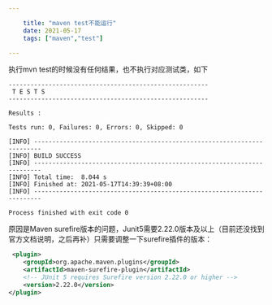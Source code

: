 ```yaml
---

    title: "maven test不能运行"
    date: 2021-05-17
    tags: ["maven","test"]

---
```


执行mvn test的时候没有任何结果，也不执行对应测试类，如下
```log
-------------------------------------------------------
 T E S T S
-------------------------------------------------------

Results :

Tests run: 0, Failures: 0, Errors: 0, Skipped: 0

[INFO] ------------------------------------------------------------------------
[INFO] BUILD SUCCESS
[INFO] ------------------------------------------------------------------------
[INFO] Total time:  8.044 s
[INFO] Finished at: 2021-05-17T14:39:39+08:00
[INFO] ------------------------------------------------------------------------

Process finished with exit code 0
```

原因是Maven surefire版本的问题，Junit5需要2.22.0版本及以上（目前还没找到官方文档说明，之后再补）只需要调整一下surefire插件的版本：
```xml
 <plugin>
    <groupId>org.apache.maven.plugins</groupId>
    <artifactId>maven-surefire-plugin</artifactId>
    <!-- JUnit 5 requires Surefire version 2.22.0 or higher -->
    <version>2.22.0</version>
</plugin>
```